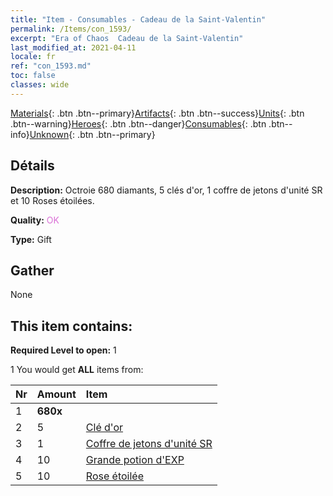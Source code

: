 ```yaml
---
title: "Item - Consumables - Cadeau de la Saint-Valentin"
permalink: /Items/con_1593/
excerpt: "Era of Chaos  Cadeau de la Saint-Valentin"
last_modified_at: 2021-04-11
locale: fr
ref: "con_1593.md"
toc: false
classes: wide
---
```

 [Materials](/fr/Items/){: .btn .btn--primary}[Artifacts](/fr/Items/Artifacts/){: .btn .btn--success}[Units](/fr/Items/Units/){: .btn .btn--warning}[Heroes](/fr/Items/Heroes/){: .btn .btn--danger}[Consumables](/fr/Items/Consumables/){: .btn .btn--info}[Unknown](/fr/Items/Unknown/){: .btn .btn--primary}

## Détails
 **Description:** Octroie 680 diamants, 5 clés d'or, 1 coffre de jetons d'unité SR et 10 Roses étoilées.

 **Quality:** <span style="color: #DA70D6">OK</span>

 **Type:** Gift

## Gather

  None

## This item contains:

 **Required Level to open:** 1

 1 You would get **ALL** items  from:

  | Nr | Amount |     Item    |
  |:---|:-------|:------------|
  | 1 |  **680x** | <i class="fas fa-gem"/> |  | 
  | 2 | 5 | [Clé d'or](/fr/Items/con_783/) | 
  | 3 | 1 | [Coffre de jetons d'unité SR](/fr/Items/con_1597/) | 
  | 4 | 10 | [Grande potion d'EXP](/fr/Items/con_702/) | 
  | 5 | 10 | [Rose étoilée](/fr/Items/con_812/) | 
